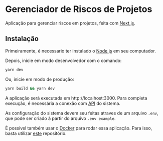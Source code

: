# Gerenciador de Riscos de Projetos

Aplicação para gerenciar riscos em projetos, feita com [Next.js](https://nextjs.org/).

## Instalação

Primeiramente, é necessario ter instalado o [Node.js](https://nodejs.org/en/) em seu computador.

Depois, inicie em modo desenvolvedor com o comando:

```bash
yarn dev
```

Ou, inicie em modo de produção:

```bash
yarn build && yarn dev
```

A aplicação será executada em http://localhost:3000. Para completa execução, é necessária a conexão com [API](https://github.com/iuryveloso/api_project-risk-manager) do sistema.

As configuração do sistema devem seu feitas atraves de um arquivo `.env`, que pode ser criado à partir do arquivo `.env example`.

É possivel também usar o [Docker](https://docs.docker.com/engine/install/) para rodar essa aplicação. Para isso, basta utilizar [este](https://github.com/iuryveloso/docker_project-risk-manager) repositório.